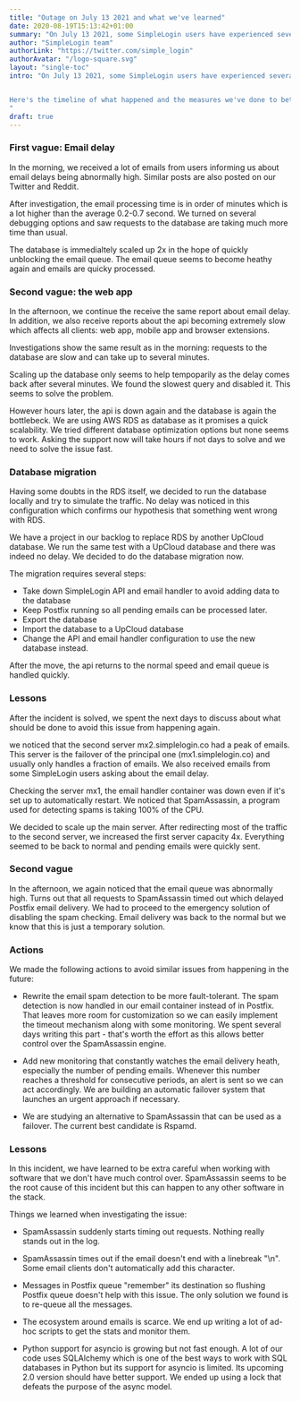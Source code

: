 ```yaml
---
title: "Outage on July 13 2021 and what we've learned"
date: 2020-08-19T15:13:42+01:00
summary: "On July 13 2021, some SimpleLogin users have experienced several hours of email delay. No emails were lost during this time. This post goes into the details of what happened and what measures we take to prevent this incident from happening again."
author: "SimpleLogin team"
authorLink: "https://twitter.com/simple_login"
authorAvatar: "/logo-square.svg"
layout: "single-toc"
intro: "On July 13 2021, some SimpleLogin users have experienced several hours of email delay. No emails were lost during this time. This post goes into the details of what happened and what measures we take to prevent this incident from happening again.


Here's the timeline of what happened and the measures we've done to better handle these situations.
"
draft: true
---
```


### First vague: Email delay

In the morning, we received a lot of emails from users informing us about email delays being abnormally high. Similar posts are also posted on our Twitter and Reddit.

After investigation, the email processing time is in order of minutes which is a lot higher than the average 0.2-0.7 second. We turned on several debugging options and saw requests to the database are taking much more time than usual.

The database is immedialtely scaled up 2x in the hope of quickly unblocking the email queue. The email queue seems to become heathy again and emails are quicky processed.

### Second vague: the web app

In the afternoon, we continue the receive the same report about email delay. In addition, we also receive reports about the api becoming extremely slow which affects all clients: web app, mobile app and browser extensions.

Investigations show the same result as in the morning: requests to the database are slow and can take up to several minutes.

Scaling up the database only seems to help tempoparily as the delay comes back after several minutes. We found the slowest query and disabled it. This seems to solve the problem.

However hours later, the api is down again and the database is again the bottlebeck. We are using AWS RDS as database as it promises a quick scalability. We tried different database optimization options but none seems to work. Asking the support now will take hours if not days to solve and we need to solve the issue fast.

### Database migration

Having some doubts in the RDS itself, we decided to run the database locally and try to simulate the traffic. No delay was noticed in this configuration which confirms our hypothesis that something went wrong with RDS.

We have a project in our backlog to replace RDS by another UpCloud database. We run the same test with a UpCloud database and there was indeed no delay. We decided to do the database migration now.

The migration requires several steps:

- Take down SimpleLogin API and email handler to avoid adding data to the database
- Keep Postfix running so all pending emails can be processed later.
- Export the database
- Import the database to a UpCloud database
- Change the API and email handler configuration to use the new database instead.

After the move, the api returns to the normal speed and email queue is handled quickly.

### Lessons

After the incident is solved, we spent the next days to discuss about what should be done to avoid this issue from happening again.

we noticed that the second server mx2.simplelogin.co had a peak of emails. This server is the failover of the principal one (mx1.simplelogin.co) and usually only handles a fraction of emails. We also received emails from some SimpleLogin users asking about the email delay.

Checking the server mx1, the email handler container was down even if it's set up to automatically restart. We noticed that SpamAssassin, a program used for detecting spams is taking 100% of the CPU.

We decided to scale up the main server. After redirecting most of the traffic to the second server, we increased the first server capacity 4x. Everything seemed to be back to normal and pending emails were quickly sent.

### Second vague

In the afternoon, we again noticed that the email queue was abnormally high. Turns out that all requests to SpamAssassin timed out which delayed Postfix email delivery. We had to proceed to the emergency solution of disabling the spam checking. Email delivery was back to the normal but we know that this is just a temporary solution.

### Actions

We made the following actions to avoid similar issues from happening in the future:

- Rewrite the email spam detection to be more fault-tolerant. The spam detection is now handled in our email container instead of in Postfix. That leaves more room for customization so we can easily implement the timeout mechanism along with some monitoring. We spent several days writing this part - that's worth the effort as this allows better control over the SpamAssassin engine.

- Add new monitoring that constantly watches the email delivery heath, especially the number of pending emails. Whenever this number reaches a threshold for consecutive periods, an alert is sent so we can act accordingly. We are building an automatic failover system that launches an urgent approach if necessary.

- We are studying an alternative to SpamAssassin that can be used as a failover. The current best candidate is Rspamd.

### Lessons

In this incident, we have learned to be extra careful when working with software that we don't have much control over. SpamAssassin seems to be the root cause of this incident but this can happen to any other software in the stack.

Things we learned when investigating the issue:

- SpamAssassin suddenly starts timing out requests. Nothing really stands out in the log.

- SpamAssassin times out if the email doesn't end with a linebreak "\n". Some email clients don't automatically add this character.

- Messages in Postfix queue "remember" its destination so flushing Postfix queue doesn't help with this issue. The only solution we found is to re-queue all the messages.

- The ecosystem around emails is scarce. We end up writing a lot of ad-hoc scripts to get the stats and monitor them.

- Python support for asyncio is growing but not fast enough. A lot of our code uses SQLAlchemy which is one of the best ways to work with SQL databases in Python but its support for asyncio is limited. Its upcoming 2.0 version should have better support. We ended up using a lock that defeats the purpose of the async model.

